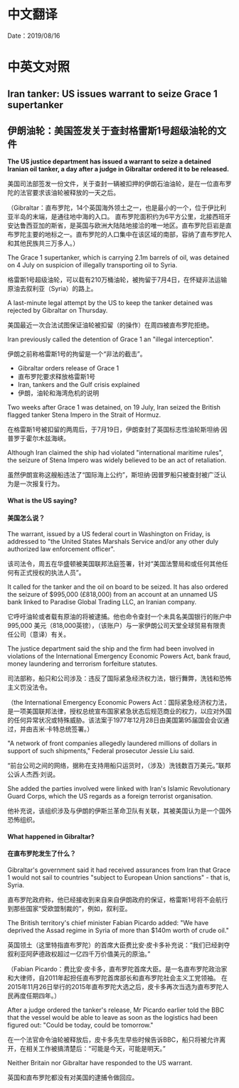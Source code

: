 # 中文翻译

Date：2019/08/16

# 中英文对照

## Iran tanker: US issues warrant to seize Grace 1 supertanker

## 伊朗油轮：美国签发关于查封格雷斯1号超级油轮的文件

<b>The US justice department has issued a warrant to seize a detained Iranian oil tanker, a day after a judge in Gibraltar ordered it to be released.</b>

美国司法部签发一份文件，关于查封一辆被扣押的伊朗石油油轮，是在一位直布罗陀的法官要求该油轮被释放的一天之后。

（Gibraltar：直布罗陀，14个英国海外领土之一，也是最小的一个，位于伊比利亚半岛的末端，是通往地中海的入口。 直布罗陀面积约为6平方公里，北接西班牙安达鲁西亚加的斯省，是英国与欧洲大陆陆地接洽的唯一地区。直布罗陀巨岩是直布罗陀主要的地标之一。直布罗陀的人口集中在该区域的南部，容纳了直布罗陀人和其他民族共三万多人。）

The Grace 1 supertanker, which is carrying 2.1m barrels of oil, was detained on 4 July on suspicion of illegally transporting oil to Syria.

格雷斯1号超级油轮，可以载有210万桶油轮，被拘留于7月4日，在怀疑非法运输原油去叙利亚（Syria）的路上。

A last-minute legal attempt by the US to keep the tanker detained was rejected by Gibraltar on Thursday.

美国最近一次合法试图保证油轮被扣留（的操作）在周四被直布罗陀拒绝。

Iran previously called the detention of Grace 1 an "illegal interception".

伊朗之前称格雷斯1号的拘留是一个“非法的截击”。

* Gibraltar orders release of Grace 1
* 直布罗陀要求释放格雷斯1号
* Iran, tankers and the Gulf crisis explained
* 伊朗，油轮和海湾危机的说明

Two weeks after Grace 1 was detained, on 19 July, Iran seized the British flagged tanker Stena Impero in the Strait of Hormuz.

在格雷斯1号被扣留的两周后，于7月19日，伊朗查封了英国标志性油轮斯坦纳·因普罗于霍尔木兹海峡。

Although Iran claimed the ship had violated "international maritime rules", the seizure of Stena Impero was widely believed to be an act of retaliation.

虽然伊朗宣称这艘船违法了“国际海上公约”，斯坦纳·因普罗船只被查封被广泛认为是一次报复行为。

#### What is the US saying?

#### 美国怎么说？

The warrant, issued by a US federal court in Washington on Friday, is addressed to "the United States Marshals Service and/or any other duly authorized law enforcement officer".

该司法令，周五在华盛顿被美国联邦法庭签署，针对“美国法警局和或任何其他任何有正式授权的执法人员”。

It called for the tanker and the oil on board to be seized. It has also ordered the seizure of $995,000 (£818,000) from an account at an unnamed US bank linked to Paradise Global Trading LLC, an Iranian company.

它呼吁油轮或者载有原油的将被逮捕。他也命令查封一个未具名美国银行的账户中 995,000 美元（818,000英镑），（该账户）与一家伊朗公司天堂全球贸易有限责任公司（意译）有关。

The justice department said the ship and the firm had been involved in violations of the International Emergency Economic Powers Act, bank fraud, money laundering and terrorism forfeiture statutes.

司法部称，船只和公司涉及：违反了国际紧急经济权力法，银行舞弊，洗钱和恐怖主义罚没法令。

（the International Emergency Economic Powers Act：国际紧急经济权力法，是一项美国联邦法律，授权总统宣布国家紧急状态后规范商业的权力，以应对外国的任何异常状况或特殊威胁。该法案于1977年12月28日由美国第95届国会会议通过，并由吉米·卡特总统签署。）

"A network of front companies allegedly laundered millions of dollars in support of such shipments," Federal prosecutor Jessie Liu said.

“前台公司之间的网络，据称在支持用船只运货时，（涉及）洗钱数百万美元。”联邦公诉人杰西·刘说。

She added the parties involved were linked with Iran's Islamic Revolutionary Guard Corps, which the US regards as a foreign terrorist organisation.

他补充说，该组织涉及与伊朗的伊斯兰革命卫队有关联，其被美国认为是一个国外恐怖组织。

#### What happened in Gibraltar?

#### 在直布罗陀发生了什么？

Gibraltar's government said it had received assurances from Iran that Grace 1 would not sail to countries "subject to European Union sanctions" - that is, Syria.

直布罗陀政府称，他已经接收到来自来自伊朗政府的保证，格雷斯1号将不会航行到那些国家“受欧盟制裁的”，例如，叙利亚。

The British territory's chief minister Fabian Picardo added: "We have deprived the Assad regime in Syria of more than $140m worth of crude oil."

英国领土（这里特指直布罗陀）的首席大臣费比安·皮卡多补充说：“我们已经剥夺叙利亚阿萨德政权超过一亿四千万价值美元的原油。”

（Fabian Picardo：费比安·皮卡多，直布罗陀首席大臣。是一名直布罗陀政治家和大律师，自2011年起担任直布罗陀首席部长和直布罗陀社会主义工党领袖。 在2015年11月26日举行的2015年直布罗陀大选之后，皮卡多再次当选为直布罗陀人民再度任期四年。）

After a judge ordered the tanker's release, Mr Picardo earlier told the BBC that the vessel would be able to leave as soon as the logistics had been figured out: "Could be today, could be tomorrow."

在一个法官命令油轮被释放后，皮卡多先生早些时候告诉BBC，船只将被允许离开，在相关工作被搞清楚后：“可能是今天，可能是明天。”

Neither Britain nor Gibraltar have responded to the US warrant.

英国和直布罗陀都没有对美国的逮捕令做回应。